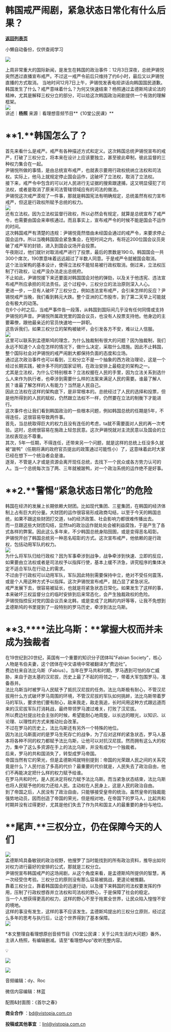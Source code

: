 # 韩国戒严闹剧，紧急状态日常化有什么后果？

[**返回列表页**](/gzh/看理想)

小懒自动备份，仅供查阅学习

![](https://mmbiz.qpic.cn/mmbiz_png/aP7vrTpXJxRA0ViaNRqia18YGj5LgX4VSibTFXfBlkXZakYUA8yBkEQYYmpmDmxH0IZyeY4oUcOiabiaj1PywxF6StQ/640?wx_fmt=png)

  
上周非常重大的国际新闻，是发生在韩国的政治事件：12月3日深夜，总统尹锡悦突然透过直播宣布戒严。不过这一戒严令前后只维持了约6小时，最后又以尹锡悦直播的方式取消。
当地时间12月7日上午，尹锡悦发表电视讲话向韩国国民道歉。  
韩国发生了什么？戒严意味着什么？为何又快速结束？杨照通过孟德斯鸠读论法的精神，尤其是解释三权分立的部分，可以给这次韩国政治闹剧提供一个有效的理解框架。  
![](https://mmbiz.qpic.cn/mmbiz_png/aP7vrTpXJxRA0ViaNRqia18YGj5LgX4VSibyicaNpfZMjSJFGHr85glQV0UvxPDGJ30TMHYUPnUHgbYyqpCwF83EGw/640?wx_fmt=png)  
讲述｜**杨照** 来源｜看理想音频节目**《10堂公民课》**  

# **1.****韩国怎么了？**  

首先来看什么是戒严。戒严有各种描述方式和定义。这次韩国总统尹锡悦宣布的戒严，打破了三权分立，将本来在设计上应该要独立，甚至彼此牵制，彼此监督的三种权力集合在一起。  
尹锡悦所做的事情，是由总统宣布戒严，也就表示要用行政权统纳立法权和司法权。实际上，他马上就规定停止国会运作，这破坏了立法权，取消了立法权。  
接下来，戒严令中包含的可以对人民进行无证据的搜索跟逮捕，这又明显侵犯了司法权，或者是取消了原来司法管辖领域应有的司法的做法。  
尹锡悦这次戒严漠视了一件事，那就是韩国宪法有明确规定，总统虽然有权力宣布戒严，但这是行政权所赋予总统的权力。  
![](https://mmbiz.qpic.cn/mmbiz_png/aP7vrTpXJxQrsa4RicYN8NXWFuY9I0uNSzcKRvTicAgLoepyqa7U3nnTbkIL9DaGZSenUmCeD4fkGRclOBj7ZqVg/640?wx_fmt=png&from;=appmsg)  
还有立法权。因为立法权监督行政权，所以必然会有规定，就算是总统宣布了戒严令，也需要由国会来审核通过。而且事实上，宣布戒严令的时候不能是国会不运作的时间。  
这次韩国戒严有清楚的违规：尹锡悦竟然借由未经国会通过的戒严令，来要求停止国会运作。所以当晚韩国国会紧急集会，在短时间之内，有将近200位国会议员突破了戒严军的封锁，进入到国会议场开会投票。  
午夜刚过，他们就针对取消戒严进行了投票，最后的票数是190:0。韩国国会一共300个席次，190票意味着远远超过了半数人同意。于是戒严令就被国会取消。  
这个法治架构的基本设计，使得立法权不能轻易被行政权取消。倒过来，立法权压制了行政权，让戒严没办法走出总统府。  
不止如此，尹锡悦接下来还要面对韩国国会对他的弹劾，以及关于他违宪、违法宣布戒严所应承担的司法责任。这个过程中，三权分立的法治原则深入人心。  
更进一步，一旦有人破坏了三权分立，例如违法宣布戒严，会引来怎样的反应？尹锡悦戒严当晚，我们看到韩元大跌。整个亚洲的汇市股市，到了第二天早上可能就会有极大的动荡。  
在6个小时之后，当戒严事件告一段落，从韩国到国际间几乎没有任何同情或支持尹锡悦的声音。尹锡悦所属政党里的国会议员，也没有人投票支持他。他身边的主要幕僚，跟他最亲近的官员快速地一一辞职。  
这告诉我们，如果三权分立的架构被破坏，会引发各方不安，难以让人信服。  
![](https://mmbiz.qpic.cn/mmbiz_jpg/aP7vrTpXJxQrsa4RicYN8NXWFuY9I0uNSMYdbSnZbBrjlC9LyU2QUH5LSSwagw8uXwfrFP3Et9a53vr1Kw9hycg/640?wx_fmt=jpeg)  
这里可以联系到孟德斯鸠的理念，为什么独裁制有很大的问题？因为独裁制，我们永远不知道个人会在怎样的情况下，做什么决定，采取什么措施。因此不止韩国，整个国际社会对尹锡悦的戒严闹剧大都保持负面的态度和立场。  
通过这次政治事件也可以看到，三权分立不是一个抽象的西方政治理论，这是一个经过长期实践，被许多不同的国家证明，在政治安排上最稳定的架构之一。  
尤其是立法权，为什么它特别根本？立法权握在人民的手里，因为立法关系到选什么人来作为执行者，也牵涉到需要什么样的法案来满足人民的需要。谁最了解人民？谁最了解怎样的人有能力？当然是人民自己。  
因此立法权在这样的架构底下，是非常根本的。总统经过了人民的选择和投票，但是他所得到的人民的赋权，仍然跟立法权不一样，仍然要在立法的制衡下才能进行。  
这次事件也让我们看到韩国政治的一些根本问题，例如韩国总统的任期是5年，不得连任，这很容易导致两件事。  
首先，当总统取得巨大的权力且没有连任的考虑，ta就不需要面对人民的再一次考验。这时，总统很容易在施政上轻忽民意。这次尹锡悦就对主流民意以及国会的立法权表现出不尊重。  
其次，5年一任期，不得连任，还带来另一个问题，就是这样的总统上任没多久就被“跛鸭”（任期将满的政府官员提出的政策通过可能性小）了，这意味着此时大家已经在想下一个统治者会是谁。  
逐渐，不管是人才或是资源会离开现任总统，去找下一个民众或各方势力认可的人。当一个总统每次当了两、三年就被跛鸭，对一个政治系统的运作绝不是好事。  

# **2.****警惕“紧急状态日常化”的危险**  

韩国在经济的发展上长期依赖大财团。比如现代集团、三星集团，在韩国的经济体制上占有巨大的分量。大财团的运作很容易形成政商勾结，以至于今天的韩国总统，如果不跟这些财团打交道，ta的经济政策、社会影响力都很难传播出去。  
而一旦跟这些大财团勾结，显然ta的政治运作就处处会被利益腐蚀，于是产生了各式各样的弊案。因此这么多年来，不少韩国总统身陷囹圄，或是变得恶名昭彰。  
尹锡悦开创了韩国总统另一种恶名昭彰的方式。这次宣布戒严，他依赖的是行政权，包括动用军队的权力。  
![](https://mmbiz.qpic.cn/mmbiz_png/aP7vrTpXJxQrsa4RicYN8NXWFuY9I0uNSHmuY6tm9WclaDb6YNKQCSJAUCMpPPCoyo0TNmCEhicDKlibylkzIaVFw/640?wx_fmt=png&from;=appmsg)  
为什么将军队归给行政权？因为军事牵涉到战争，战争牵涉到快速、立即的反应，如果要由立法权或者是司法权予以指挥行使，基本上缓不济急，讲究程序的集体决定不适合军队在行动上的需求。  
不过由于行政权可以动用军队，军队因此特别需要保持中立，绝对不受任何震荡，或是个人用这种方式予以指挥。这次尹锡悦宣布戒严，就凸显了紧急状况。  
戒严发展下去，很容易被延长，也就是将紧急状态日常化。如果发生了这样的事，本来破坏三权监督分立的临时安排到后来常态化，会产生独裁政权的危险。  
尹锡悦指控反对党的国会议员亲北韩，或是变成了北韩的内奸等等，让我不免想到孟德斯鸠的书里提到了一段特别的罗马历史，牵涉到法比乌斯。  

# **3.****法比乌斯：****掌握大权而并未成为独裁者**  

在19世纪到20世纪，英国有一个重要的知识分子团体叫"Fabian Society"，核心人物是韦伯夫妻，这个团体在中文语境中常被翻译为“费边社”。  
费边社来自法比乌斯（Fabius）。当年在罗马共和时期，罗马遇到可怕的存亡威胁，来自于迦太基的汉尼拔，历史上最了不起的将领之一，带着大军包围罗马，准备吞并。  
法比乌斯当时被罗马人民赋予了抵抗汉尼拔的任务。法比乌斯极有耐心，不管汉尼拔用什么方式破坏罗马周围的环境，不管汉尼拔的军队如何挑衅，法比乌斯带着罗马的军队，要求他们要有耐心，敌来我走，敌走我追，长时间用这种方式跟远道而来的汉尼拔军队打消耗战，最终带领罗马渡过难关，打败了汉尼拔。  
所以费边社提出社会主张的时候，希望能耐心地周旋，以长远的眼光，以知识、以论理、以理性的方式来推动社会改革。  
不过在罗马的历史上，法比乌斯还有另外一个特殊的地位。  
因为法比乌斯面对的是罗马生死存亡的战争，为了应对这样的紧急状态，罗马人基本将各种不同的权力都赋予法比乌斯，让他可以对抗汉尼拔。然而拥有这么大的权力，集中了这么多资源在手上的法比乌斯，并没有成为一个独裁者。  
后来，罗马的共和国消失了，转型成罗马帝国。  
帝国当然有它的荣光，但是孟德斯鸠就特别提到：帝国的光荣跟人民之间的关系究竟是什么？人民付出了多高的代价？最重要的代价就是，人民失去了政治自由，他们不再能决定把什么样的权力赋予给谁。  
在罗马共和时代，是人民决定将权力赋予法比乌斯。而当紧急状态结束，法比乌斯也将人民赋予他的权力还给人民。主动权在人民身上，这是人民的政治自由。  
到了帝国之后，人民没有了政治自由，只能够接受皇帝的统治。虽然皇帝的独裁能强势地动员，因而创造了帝国的荣光，但是相对地，在帝国下的罗马人，比起共和时期并没有过得更好，尤其是他们失去了作为共和国主人的最重要的身份与地位。  

# **尾声.****三权分立，仍在保障今天的人们**  

![](https://mmbiz.qpic.cn/mmbiz_jpg/aP7vrTpXJxQrsa4RicYN8NXWFuY9I0uNS0ygCtSwfzauCANt7E1k5s1hVCicdjWBia5ZbZHIAL1MHVyznCjnibLQqA/640?wx_fmt=jpeg)  
孟德斯鸠具备敏锐的政治视野，他搜罗了当时能找到的所有政治资料，推导出如何对权力进行最好的安排的公式，那就是三权分立。  
尹锡悦宣布韩国戒严的这场闹剧，从这个角度来看，是孟德斯鸠所提供的智慧，再一次经受住考验。三权分立的原则没有那么容易被挑战，更遑论被推翻。  
靠着三权分立，靠着韩国国会的迅速行动，以及接下来韩国的司法权要发挥的作用，压制了行政权想吞并立法权和司法权的野心，于是保障了社会的稳定。  
当一个人想获得更高的权力，这样的野心不至于拖累全世界，让民众陷入惶惶不安的境地。  
这样的事没有发生，这样的事不应该发生。孟德斯鸠提出的三权分立原则，经过这么多年的思考与执行后，让这个世界得到了基本保障。  
![](https://mmbiz.qpic.cn/mmbiz_png/aP7vrTpXJxRA0ViaNRqia18YGj5LgX4VSibCtkY28xLiaOEanibJrx7E0bWiaH8tRc0WkaCZ35VoiabPsr0urCBdAzT9Q/640?wx_fmt=png)

*本文整理自看理想原创音频节目《10堂公民课：关于公共生活的大问题》番外，主讲人杨照，有编辑删减。请至“看理想App”收听完整内容。

  

💡  

![](https://mmbiz.qpic.cn/mmbiz_jpg/aP7vrTpXJxQTeDGvicKCvtlIudfLdkwSqjBHY1Tppf9ETiaUmQfZbZlPlO6EvickWIxhg7wpuxAGjn8ia4glWJ3ffA/640?wx_fmt=other&from;=appmsg&tp;=webp&wxfrom;=5&wx;_lazy=1&wx;_co=1)

  

![](https://mmbiz.qpic.cn/mmbiz_png/aP7vrTpXJxRA0ViaNRqia18YGj5LgX4VSibCtkY28xLiaOEanibJrx7E0bWiaH8tRc0WkaCZ35VoiabPsr0urCBdAzT9Q/640?wx_fmt=png)  

音频编辑：dy、Roc

微信内容编辑：林蓝

配图&封面图：《首尔之春》

**商业合作** ：bd@vistopia.com.cn  

**投稿或其他事宜** ：linl@vistopia.com.cn

